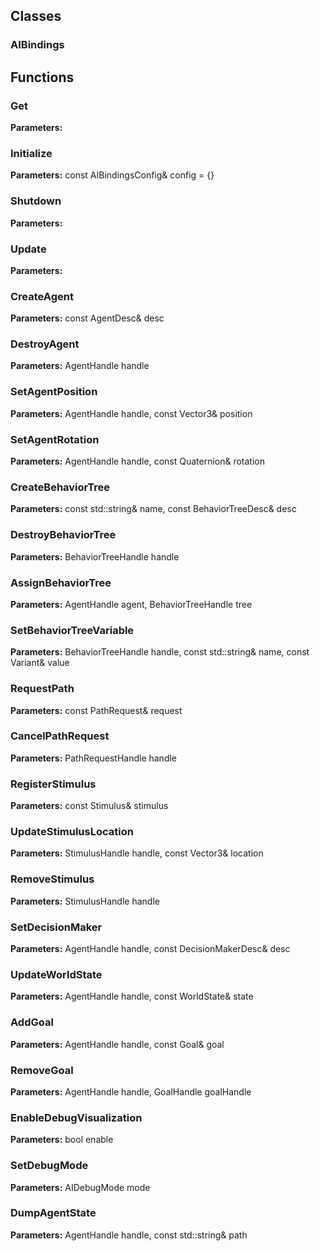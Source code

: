 
## Classes

### AIBindings




## Functions

### Get



**Parameters:** 

### Initialize



**Parameters:** const AIBindingsConfig& config = {}

### Shutdown



**Parameters:** 

### Update



**Parameters:** 

### CreateAgent



**Parameters:** const AgentDesc& desc

### DestroyAgent



**Parameters:** AgentHandle handle

### SetAgentPosition



**Parameters:** AgentHandle handle, const Vector3& position

### SetAgentRotation



**Parameters:** AgentHandle handle, const Quaternion& rotation

### CreateBehaviorTree



**Parameters:** const std::string& name, const BehaviorTreeDesc& desc

### DestroyBehaviorTree



**Parameters:** BehaviorTreeHandle handle

### AssignBehaviorTree



**Parameters:** AgentHandle agent, BehaviorTreeHandle tree

### SetBehaviorTreeVariable



**Parameters:** BehaviorTreeHandle handle, const std::string& name, const Variant& value

### RequestPath



**Parameters:** const PathRequest& request

### CancelPathRequest



**Parameters:** PathRequestHandle handle

### RegisterStimulus



**Parameters:** const Stimulus& stimulus

### UpdateStimulusLocation



**Parameters:** StimulusHandle handle, const Vector3& location

### RemoveStimulus



**Parameters:** StimulusHandle handle

### SetDecisionMaker



**Parameters:** AgentHandle handle, const DecisionMakerDesc& desc

### UpdateWorldState



**Parameters:** AgentHandle handle, const WorldState& state

### AddGoal



**Parameters:** AgentHandle handle, const Goal& goal

### RemoveGoal



**Parameters:** AgentHandle handle, GoalHandle goalHandle

### EnableDebugVisualization



**Parameters:** bool enable

### SetDebugMode



**Parameters:** AIDebugMode mode

### DumpAgentState



**Parameters:** AgentHandle handle, const std::string& path
